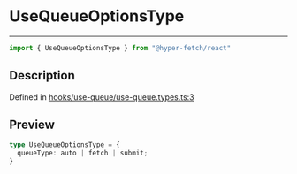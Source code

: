 

# UseQueueOptionsType

<div class="api-docs__separator" data-reactroot="">

---

</div><div class="api-docs__import" data-reactroot="">

```ts
import { UseQueueOptionsType } from "@hyper-fetch/react"
```

</div><div class="api-docs__section">

## Description

</div><div class="api-docs__description"><span class="api-docs__do-not-parse">



</span></div><p class="api-docs__definition">

Defined in [hooks/use-queue/use-queue.types.ts:3](https://github.com/BetterTyped/hyper-fetch/blob/4197368e/packages/react/src/hooks/use-queue/use-queue.types.ts#L3)

</p><div class="api-docs__section">

## Preview

</div><div class="api-docs__preview type">

```ts
type UseQueueOptionsType = {
  queueType: auto | fetch | submit; 
}
```

</div>
